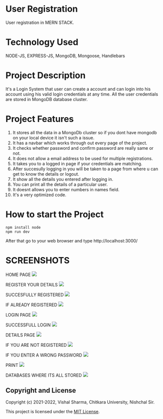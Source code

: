 # User Registration
User registration in MERN STACK.

# Technology Used
NODE-JS, EXPRESS-JS, MongoDB, Mongoose, Handlebars

# Project Description
It's a Login System that user can create a account and can login into his account using his valid login credentials at any time. All the user credentials are stored in MongoDB database cluster.

# Project Features

1) It stores all the data in a MongoDb cluster so if you dont have mongodb on your local device it isn't such a issue.
2) It has a navbar which works through out every page of the project.
3) It checks whether password and confirm password are really same or not.
4) It does not allow a email address to be used for multiple registrations.
5) It takes you to a logged in page if your credentials are matching.
6) After succesully logging in you will be taken to a page from where u can get to know the details or logout.
7) It show all the details you entered after logging in.
8) You can print all the details of a particular user.
9) It doesnt allows you to enter numbers in names field.
10) It's a very optimized code.

# How to start the Project

```
npm install node
npm run dev
```
After that go to your web browser and type http://localhost:3000/

# SCREENSHOTS
 HOME PAGE
![](/screenshots/home_page.png)

 REGISTER YOUR DETAILS
![](/screenshots/register.png)
 
 SUCCESFULLY REGISTERED
![](screenshots/registered.png)

 IF ALREADY REGISTERED
![](screenshots/already_registered.png)

 LOGIN PAGE
![](screenshots/login_page.png)

 SUCCESSFULL LOGIN
![](screenshots/logedin_page.png)
 
 DETAILS PAGE
![](screenshots/details.png)

 IF YOU ARE NOT REGISTERED
![](screenshots/not_registered.png)
 
 IF YOU ENTER A WRONG PASSWORD
![](screenshots/wrong_password.png)

 PRINT
![](screenshots/print.png)

 DATABASES WHERE ITS ALL STORED
![](screenshots/database.png)

## Copyright and License

Copyright (c) 2021-2022, Vishal Sharma, Chitkara University, Nishchal Sir.

This project is licensed under the [MIT License](LICENSE.md).



